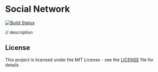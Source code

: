 # Social Network
[![Build Status](https://travis-ci.org/MoamenAbdelwahed/social-network.svg?branch=master)](https://travis-ci.org/MoamenAbdelwahed/social-network)

// description


## License
This project is licensed under the MIT License - see the <a href='/LICENSE'>LICENSE</a> file for details
